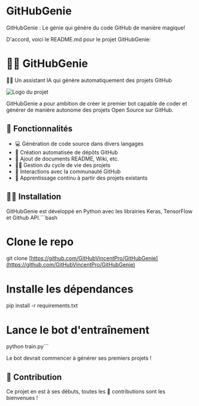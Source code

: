 # GitHubGenie
GitHubGenie : Le génie qui génère du code GitHub de manière magique!

D'accord, voici le README.md pour le projet GitHubGenie:

# 🧞‍♂️ GitHubGenie
🧑‍💻 Un assistant IA qui génère automatiquement des projets GitHub

![Logo du projet]()

GitHubGenie a pour ambition de créer le premier bot capable de coder et générer de manière autonome des projets Open Source sur GitHub.

## 🤖 Fonctionnalités
- 💻 Génération de code source dans divers langages
- 📁 Création automatisée de dépôts GitHub
- 📝 Ajout de documents README, Wiki, etc.
- 🧑‍💼 Gestion du cycle de vie des projets
- 🤝 Interactions avec la communauté GitHub
- 🔬 Apprentissage continu à partir des projets existants

## 👩‍💻 Installation

GitHubGenie est développé en Python avec les librairies Keras, TensorFlow et Github API.```bash
# Clone le repo
git clone [https://github.com/GitHubVincentPro/GitHubGenie](https://github.com/GitHubVincentPro/GitHubGenie)

# Installe les dépendances
pip install -r requirements.txt

# Lance le bot d'entraînement
python train.py```

Le bot devrait commencer à générer ses premiers projets !

## 🤝 Contribution

Ce projet en est à ses débuts, toutes les 🙌 contributions sont les bienvenues !
